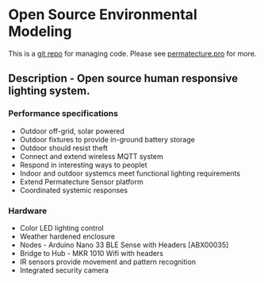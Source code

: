 # Open Source Environmental Modeling



This is a <a href="https://github.com/Durastudio-FLOSS/permatecture" title="Permatecture Pro Repo Mirror">git repo</a> for managing code. Please see <a href="https://permatecture.pro" title="Permatecture Pro Project">permatecture.pro</a>  for more.

## Description - Open source human responsive lighting system.

### Performance specifications

* Outdoor off-grid, solar powered
* Outdoor fixtures to provide in-ground battery storage
* Outdoor should resist theft
* Connect and extend wireless MQTT system
* Respond in interesting ways to peoplet
* Indoor and outdoor systemcs meet functional lighting requirements
* Extend Permatecture Sensor platform
* Coordinated systemic responses

### Hardware

* Color LED lighting control
* Weather hardened enclosure
* Nodes - Arduino Nano 33 BLE Sense with Headers [ABX00035]
* Bridge to Hub - MKR 1010 Wifi with headers
* IR sensors provide movement and pattern recognition
* Integrated security camera